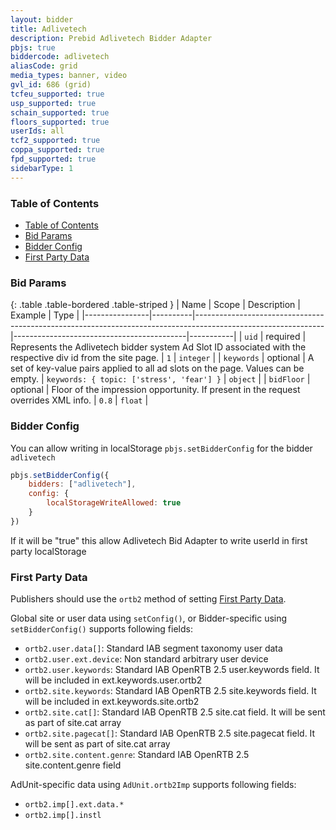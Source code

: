 ```yaml
---
layout: bidder
title: Adlivetech
description: Prebid Adlivetech Bidder Adapter
pbjs: true
biddercode: adlivetech
aliasCode: grid
media_types: banner, video
gvl_id: 686 (grid)
tcfeu_supported: true
usp_supported: true
schain_supported: true
floors_supported: true
userIds: all
tcf2_supported: true
coppa_supported: true
fpd_supported: true
sidebarType: 1
---
```


### Table of Contents

- [Table of Contents](#table-of-contents)
- [Bid Params](#bid-params)
- [Bidder Config](#bidder-config)
- [First Party Data](#first-party-data)

<a name="adlivetech-bid-params"></a>

### Bid Params

{: .table .table-bordered .table-striped }
| Name           | Scope    | Description                                                                                                  | Example                                   | Type      |
|----------------|----------|--------------------------------------------------------------------------------------------------------------|-------------------------------------------|-----------|
| `uid`          | required | Represents the Adlivetech bidder system Ad Slot ID associated with the respective div id from the site page. | `1`                                       | `integer` |
| `keywords`     | optional | A set of key-value pairs applied to all ad slots on the page. Values can be empty.                           | `keywords: { topic: ['stress', 'fear'] }` | `object`  |
| `bidFloor`     | optional | Floor of the impression opportunity. If present in the request overrides XML info.                           | `0.8`                                     | `float`   |

<a name="adlivetech-bidder-config"></a>

### Bidder Config

You can allow writing in localStorage `pbjs.setBidderConfig` for the bidder `adlivetech`

```javascript
pbjs.setBidderConfig({
    bidders: ["adlivetech"],
    config: {
        localStorageWriteAllowed: true
    }
})
```

If it will be "true" this allow Adlivetech Bid Adapter to write userId in first party localStorage

<a name="adlivetech-first-party"></a>

### First Party Data

Publishers should use the `ortb2` method of setting [First Party Data](https://docs.prebid.org/features/firstPartyData.html).

Global site or user data using `setConfig()`, or Bidder-specific using `setBidderConfig()` supports following fields:

- `ortb2.user.data[]`: Standard IAB segment taxonomy user data
- `ortb2.user.ext.device`: Non standard arbitrary user device
- `ortb2.user.keywords`: Standard IAB OpenRTB 2.5 user.keywords field. It will be included in ext.keywords.user.ortb2
- `ortb2.site.keywords`: Standard IAB OpenRTB 2.5 site.keywords field. It will be included in ext.keywords.site.ortb2
- `ortb2.site.cat[]`: Standard IAB OpenRTB 2.5 site.cat field. It will be sent as part of site.cat array
- `ortb2.site.pagecat[]`: Standard IAB OpenRTB 2.5 site.pagecat field. It will be sent as part of site.cat array
- `ortb2.site.content.genre`: Standard IAB OpenRTB 2.5 site.content.genre field

AdUnit-specific data using `AdUnit.ortb2Imp` supports following fields:

- `ortb2.imp[].ext.data.*`
- `ortb2.imp[].instl`
